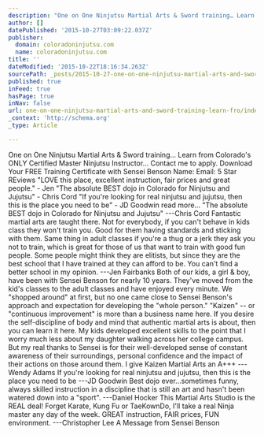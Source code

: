 ```yaml
---
description: "One on One Ninjutsu Martial Arts & Sword training… Learn from Colorado’s ONLY Certified Master Ninjutsu Instructor… Contact me to apply. \_ Download Your FREE Tr"
author: []
datePublished: '2015-10-27T03:09:22.037Z'
publisher:
  domain: coloradoninjutsu.com
  name: coloradoninjutsu.com
title: ''
dateModified: '2015-10-22T18:16:34.263Z'
sourcePath: _posts/2015-10-27-one-on-one-ninjutsu-martial-arts-and-sword-training-learn-fro.md
published: true
inFeed: true
hasPage: true
inNav: false
url: one-on-one-ninjutsu-martial-arts-and-sword-training-learn-fro/index.html
_context: 'http://schema.org'
_type: Article

---
```

One on One Ninjutsu Martial Arts & Sword training... Learn from Colorado's ONLY Certified Master Ninjutsu Instructor... Contact me to apply.   Download Your FREE Training Certificate with Sensei Benson Name: Email:   5 Star REviews "LOVE this place, excellent instruction, fair prices and great people." - Jen "The absolute BEST dojo in Colorado for Ninjutsu and Jujutsu" - Chris Cord "If you're looking for real ninjutsu and jujutsu, then this is the place you need to be" - JD Goodwin read more... "The absolute BEST dojo in Colorado for Ninjutsu and Jujutsu" ---Chris Cord Fantastic martial arts are taught there. Not for everybody, if you can't behave in kids class they won't train you. Good for them having standards and sticking with them. Same thing in adult classes if you're a thug or a jerk they ask you not to train, which is great for those of us that want to train with good fun people. Some people might think they are elitists, but since they are the best school that I have trained at they can afford to be. You can't find a better school in my opinion. ---Jen Fairbanks Both of our kids, a girl & boy, have been with Sensei Benson for nearly 10 years. They've moved from the kid's classes to the adult classes and have enjoyed every minute. We "shopped around" at first, but no one came close to Sensei Benson's approach and expectation for developing the "whole person." "Kaizen" -- or "continuous improvement" is more than a business name here. If you desire the self-discipline of body and mind that authentic martial arts is about, then you can learn it here. My kids developed excellent skills to the point that I worry much less about my daughter walking across her college campus. But my real thanks to Sensei is for their well-developed sense of constant awareness of their surroundings, personal confidence and the impact of their actions on those around them. I give Kaizen Martial Arts an A+++ ---Wendy Adams If you're looking for real ninjutsu and jujutsu, then this is the place you need to be ---JD Goodwin Best dojo ever...sometimes funny, always skilled instruction in a discipline that is still an art and hasn't been watered down into a "sport". ---Daniel Hocker This Martial Arts Studio is the REAL deal! Forget Karate, Kung Fu or TaeKownDo, I'll take a real Ninja master any day of the week. GREAT instruction, FAIR prices, FUN environment. ---Christopher Lee A Message from Sensei Benson
